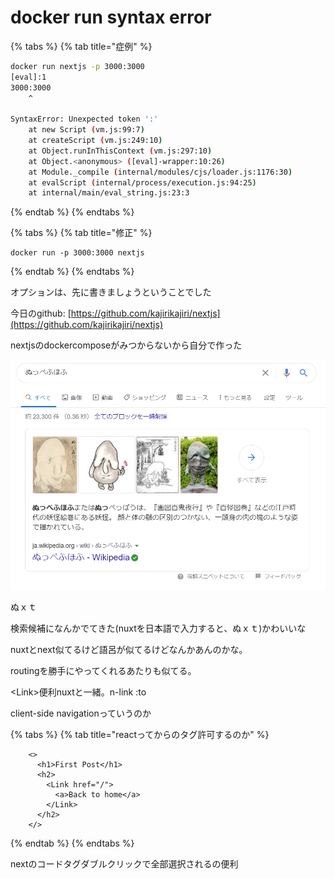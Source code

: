 # docker run syntax error



{% tabs %}
{% tab title="症例" %}
```bash
docker run nextjs -p 3000:3000
[eval]:1
3000:3000
    ^

SyntaxError: Unexpected token ':'
    at new Script (vm.js:99:7)
    at createScript (vm.js:249:10)
    at Object.runInThisContext (vm.js:297:10)
    at Object.<anonymous> ([eval]-wrapper:10:26)
    at Module._compile (internal/modules/cjs/loader.js:1176:30)
    at evalScript (internal/process/execution.js:94:25)
    at internal/main/eval_string.js:23:3
```
{% endtab %}
{% endtabs %}

{% tabs %}
{% tab title="修正" %}
```
docker run -p 3000:3000 nextjs
```
{% endtab %}
{% endtabs %}

オプションは、先に書きましょうということでした

今日のgithub: [https://github.com/kajirikajiri/nextjs](https://github.com/kajirikajiri/nextjs)

nextjsのdockercomposeがみつからないから自分で作った

![](.gitbook/assets/image%20%2810%29.png)

ぬｘｔ

検索候補になんかでてきた\(nuxtを日本語で入力すると、ぬｘｔ\)かわいいな

nuxtとnext似てるけど語呂が似てるけどなんかあんのかな。

routingを勝手にやってくれるあたりも似てる。

&lt;Link&gt;便利nuxtと一緒。n-link :to

client-side navigationっていうのか

{% tabs %}
{% tab title="reactってからのタグ許可するのか" %}
```text
    <>
      <h1>First Post</h1>
      <h2>
        <Link href="/">
          <a>Back to home</a>
        </Link>
      </h2>
    </>
```
{% endtab %}
{% endtabs %}

nextのコードタグダブルクリックで全部選択されるの便利



